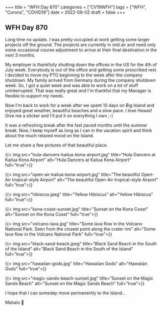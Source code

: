 +++
title = "WFH Day 870"
categories = ["CV19WFH"]
tags = ["WFH", "Corona", "COVID19"]
date = 2022-08-02
draft = false
+++

## WFH Day 870

Long time no update. I was pretty occupied at work getting some larger projects off the ground. The projects are currently in mid air and need only some occasional course adjustment to arrive at their final destination in the next 3 months.

My employer is thankfully shutting down the offices in the US for the 4th of July week. Everybody is out of the office and getting some prescribed rest. I decided to move my PTO beginning to the week after the company shutdown. My family arrived from Germany during the company shutdown week. So, I got a quiet week and was able to work on a lot of stuff uninterrupted. That was really great and I'm thankful that my Manager is flexible to support my needs.

Now I'm back to work for a week after we spent 10 days on Big Island and enjoyed great weather, beautiful beaches and a slow pace. I love Hawaii! Give me a sticker and I'll put it on everything I own ;-)

It was a refreshing break after the fast paced months until the summer break. Now, I keep myself as long as I can in the vacation spirit and think about the much relaxed mood on the Island.

Let me share a few pictures of that beautiful place.

{{< img src="hula-dancers-kailua-kona-airport.jpg" title="Hula Dancers at Kailua Kona Airport" alt="Hula Dancers at Kailua Kona Airport" full="true">}}

{{< img src="open-air-kailua-kona-airport.jpg" title="The beautiful Open-Air tropical-style Airport" alt="The beautiful Open-Air tropical-style Airport" full="true">}}

{{< img src="hibiscus.jpeg" title="Yellow Hibiscus" alt="Yellow Hibiscus" full="true">}}

{{< img src="kona-coast-sunset.jpg" title="Sunset on the Kona Coast" alt="Sunset on the Kona Coast" full="true">}}

{{< img src="volcano-lava.jpg" title="Some lava flow in the Volcano National Park. Seen from the closest point along the crater rim" alt="Some lava flow in the Volcano National Park" full="true">}}

{{< img src="black-sand-beach.jpeg" title="Black Sand Beach in the South of the Island" alt="Black Sand Beach in the South of the Island" full="true">}}

{{< img src="hawaiian-gods.jpg" title="Hawaiian Gods" alt="Hawaiian Gods" full="true">}}

{{< img src="magic-sands-beach-sunset.jpg" title="Sunset on the Magic Sands Beach" alt="Sunset on the Magic Sands Beach" full="true">}}

I hope that I can someday move permanently to the island...

Mahalo 🌸